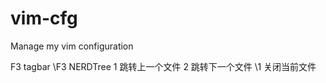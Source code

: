 # vim-cfg
Manage my vim configuration

F3    tagbar
\F3   NERDTree
1     跳转上一个文件
2     跳转下一个文件
\1    关闭当前文件
